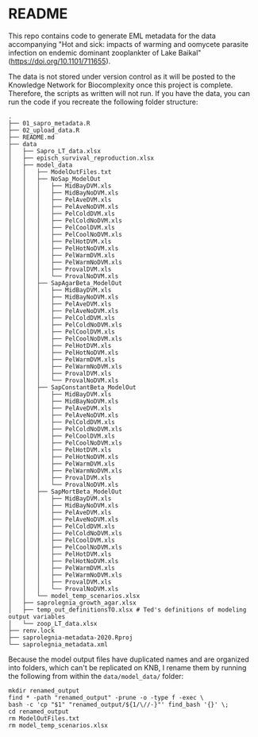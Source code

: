 # README

This repo contains code to generate EML metadata for the data accompanying "Hot
and sick: impacts of warming and oomycete parasite infection on endemic dominant
zooplankter of Lake Baikal" (https://doi.org/10.1101/711655).

The data is not stored under version control as it will be posted to the
Knowledge Network for Biocomplexity once this project is complete. Therefore,
the scripts as written will not run. If you have the data, you can run the code
if you recreate the following folder structure:

```
.
├── 01_sapro_metadata.R
├── 02_upload_data.R
├── README.md
├── data
│   ├── Sapro_LT_data.xlsx
│   ├── episch_survival_reproduction.xlsx
│   ├── model_data
│   │   ├── ModelOutFiles.txt
│   │   ├── NoSap_ModelOut
│   │   │   ├── MidBayDVM.xls
│   │   │   ├── MidBayNoDVM.xls
│   │   │   ├── PelAveDVM.xls
│   │   │   ├── PelAveNoDVM.xls
│   │   │   ├── PelColdDVM.xls
│   │   │   ├── PelColdNoDVM.xls
│   │   │   ├── PelCoolDVM.xls
│   │   │   ├── PelCoolNoDVM.xls
│   │   │   ├── PelHotDVM.xls
│   │   │   ├── PelHotNoDVM.xls
│   │   │   ├── PelWarmDVM.xls
│   │   │   ├── PelWarmNoDVM.xls
│   │   │   ├── ProvalDVM.xls
│   │   │   └── ProvalNoDVM.xls
│   │   ├── SapAgarBeta_ModelOut
│   │   │   ├── MidBayDVM.xls
│   │   │   ├── MidBayNoDVM.xls
│   │   │   ├── PelAveDVM.xls
│   │   │   ├── PelAveNoDVM.xls
│   │   │   ├── PelColdDVM.xls
│   │   │   ├── PelColdNoDVM.xls
│   │   │   ├── PelCoolDVM.xls
│   │   │   ├── PelCoolNoDVM.xls
│   │   │   ├── PelHotDVM.xls
│   │   │   ├── PelHotNoDVM.xls
│   │   │   ├── PelWarmDVM.xls
│   │   │   ├── PelWarmNoDVM.xls
│   │   │   ├── ProvalDVM.xls
│   │   │   └── ProvalNoDVM.xls
│   │   ├── SapConstantBeta_ModelOut
│   │   │   ├── MidBayDVM.xls
│   │   │   ├── MidBayNoDVM.xls
│   │   │   ├── PelAveDVM.xls
│   │   │   ├── PelAveNoDVM.xls
│   │   │   ├── PelColdDVM.xls
│   │   │   ├── PelColdNoDVM.xls
│   │   │   ├── PelCoolDVM.xls
│   │   │   ├── PelCoolNoDVM.xls
│   │   │   ├── PelHotDVM.xls
│   │   │   ├── PelHotNoDVM.xls
│   │   │   ├── PelWarmDVM.xls
│   │   │   ├── PelWarmNoDVM.xls
│   │   │   ├── ProvalDVM.xls
│   │   │   └── ProvalNoDVM.xls
│   │   ├── SapMortBeta_ModelOut
│   │   │   ├── MidBayDVM.xls
│   │   │   ├── MidBayNoDVM.xls
│   │   │   ├── PelAveDVM.xls
│   │   │   ├── PelAveNoDVM.xls
│   │   │   ├── PelColdDVM.xls
│   │   │   ├── PelColdNoDVM.xls
│   │   │   ├── PelCoolDVM.xls
│   │   │   ├── PelCoolNoDVM.xls
│   │   │   ├── PelHotDVM.xls
│   │   │   ├── PelHotNoDVM.xls
│   │   │   ├── PelWarmDVM.xls
│   │   │   ├── PelWarmNoDVM.xls
│   │   │   ├── ProvalDVM.xls
│   │   │   └── ProvalNoDVM.xls
│   │   └── model_temp_scenarios.xlsx
│   ├── saprolegnia_growth_agar.xlsx
│   ├── temp_out_definitionsTO.xlsx # Ted's definitions of modeling output variables
│   └── zoop_LT_data.xlsx
├── renv.lock
├── saprolegnia-metadata-2020.Rproj
└── saprolegnia_metadata.xml
```

Because the model output files have duplicated names and are organized into
folders, which can't be replicated on KNB, I rename them by running the
following from within the `data/model_data/` folder:

```
mkdir renamed_output
find * -path "renamed_output" -prune -o -type f -exec \
bash -c 'cp "$1" "renamed_output/${1/\//-}"' find_bash '{}' \;
cd renamed_output
rm ModelOutFiles.txt
rm model_temp_scenarios.xlsx
```
